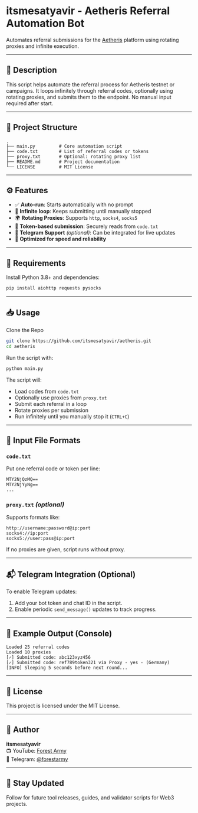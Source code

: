 # itsmesatyavir - Aetheris Referral Automation Bot

Automates referral submissions for the [Aetheris](https://aetheris.xyz) platform using rotating proxies and infinite execution.

---

## 📌 Description

This script helps automate the referral process for Aetheris testnet or campaigns. It loops infinitely through referral codes, optionally using rotating proxies, and submits them to the endpoint. No manual input required after start.

---

## 📁 Project Structure

```
.
├── main.py         # Core automation script
├── code.txt        # List of referral codes or tokens
├── proxy.txt       # Optional: rotating proxy list
├── README.md       # Project documentation
└── LICENSE         # MIT License
```

---

## ⚙️ Features

- ✅ **Auto-run**: Starts automatically with no prompt
- 🔁 **Infinite loop**: Keeps submitting until manually stopped
- 🌍 **Rotating Proxies**: Supports `http`, `socks4`, `socks5`
- 🔐 **Token-based submission**: Securely reads from `code.txt`
- 💬 **Telegram Support** *(optional)*: Can be integrated for live updates
- 🧠 **Optimized for speed and reliability**

---

## 🧪 Requirements

Install Python 3.8+ and dependencies:

```bash
pip install aiohttp requests pysocks
```

---

## 📥 Usage

Clone the Repo
```bash
git clone https://github.com/itsmesatyavir/aetheris.git
cd aetheris
```

Run the script with:

```bash
python main.py
```

The script will:
- Load codes from `code.txt`
- Optionally use proxies from `proxy.txt`
- Submit each referral in a loop
- Rotate proxies per submission
- Run infinitely until you manually stop it (`CTRL+C`)

---

## 📄 Input File Formats

### `code.txt`  
Put one referral code or token per line:

```
MTY2NjQzMQ==
MTY2NjYyNg==
...
```

### `proxy.txt` *(optional)*  
Supports formats like:

```
http://username:password@ip:port
socks4://ip:port
socks5://user:pass@ip:port
```

If no proxies are given, script runs without proxy.

---

## 📬 Telegram Integration (Optional)

To enable Telegram updates:
1. Add your bot token and chat ID in the script.
2. Enable periodic `send_message()` updates to track progress.

---

## 📝 Example Output (Console)

```
Loaded 25 referral codes
Loaded 10 proxies
[✓] Submitted code: abc123xyz456
[✓] Submitted code: ref789token321 via Proxy - yes - (Germany)
[INFO] Sleeping 5 seconds before next round...
```

---

## 🧾 License

This project is licensed under the MIT License.

---

## 👤 Author

**itsmesatyavir**  
📺 YouTube: [Forest Army](https://www.youtube.com/forestarmy)  
📢 Telegram: [@forestarmy](https://t.me/forestarmy)

---

## 🌱 Stay Updated

Follow for future tool releases, guides, and validator scripts for Web3 projects.
